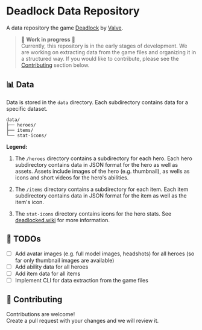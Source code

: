 # Deadlock Data Repository
A data repository the game [Deadlock](https://store.steampowered.com/app/1422450/Deadlock/) by [Valve](https://www.valvesoftware.com/).


> 🚧 **Work in progress** 🚧 \
> Currently, this repository is in the early stages of development. 
> We are working on extracting data from the game files and organizing it in a structured way. 
> If you would like to contribute, please see the [Contributing](#contributing) section below.



## 📊 Data
Data is stored in the `data` directory. Each subdirectory contains data for a specific dataset.

```plaintext
data/
├── heroes/
├── items/
└── stat-icons/
```

**Legend:**
1. The `/heroes` directory contains a subdirectory for each hero. 
Each hero subdirectory contains data in JSON format for the hero as well as assets.
Assets include images of the hero (e.g. thumbnail), as wells as icons and short videos for the hero's abilities.

2. The `/items` directory contains a subdirectory for each item.
Each item subdirectory contains data in JSON format for the item as well as the item's icon.

3. The `stat-icons` directory contains icons for the hero stats. 
See [deadlocked.wiki](https://deadlocked.wiki) for more information.

## 📝 TODOs 
- [ ] Add avatar images (e.g. full model images, headshots) for all heroes (so far only thumbnail images are available)
- [ ] Add ability data for all heroes
- [ ] Add item data for all items
- [ ] Implement CLI for data extraction from the game files

## 🎨 Contributing
Contributions are welcome! \
Create a pull request with your changes and we will review it.

